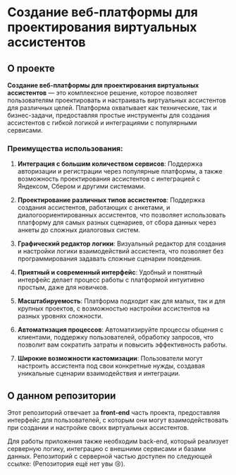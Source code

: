 # Создание веб-платформы для проектирования виртуальных ассистентов

## О проекте

**Создание веб-платформы для проектирования виртуальных ассистентов** — это комплексное решение, которое позволяет пользователям проектировать и настраивать виртуальных ассистентов для различных целей. Платформа охватывает как технические, так и бизнес-задачи, предоставляя простые инструменты для создания ассистентов с гибкой логикой и интеграциями с популярными сервисами.

### Преимущества использования:

1. **Интеграция с большим количеством сервисов**: Поддержка авторизации и регистрации через популярные платформы, а также возможность проектирования ассистентов с интеграцией с Яндексом, Сбером и другими системами.
2. **Проектирование различных типов ассистентов**: Поддержка создания ассистентов, работающих с анкетами, и диалогоориентированных ассистентов, что позволяет использовать платформу для самых разных сценариев, от сбора данных через анкеты до сложных диалоговых систем.

3. **Графический редактор логики**: Визуальный редактор для создания и настройки логики взаимодействий ассистента, что позволяет без программирования задавать сложные сценарии поведения.

4. **Приятный и современный интерфейс**: Удобный и понятный интерфейс делает процесс работы с платформой интуитивно простым, даже для новичков.

5. **Масштабируемость**: Платформа подходит как для малых, так и для крупных проектов, с возможностью настройки ассистентов на разных уровнях сложности.

6. **Автоматизация процессов**: Автоматизируйте процессы общения с клиентами, поддержку пользователей, обработку запросов, что позволит вам сократить затраты и повысить эффективность работы.

7. **Широкие возможности кастомизации**: Пользователи могут настроить ассистента под свои конкретные нужды, создавая уникальные сценарии взаимодействия и интеграции.

## О данном репозитории

Этот репозиторий отвечает за **front-end** часть проекта, предоставляя интерфейс для пользователей, с которым они могут взаимодействовать при создании и настройке своих виртуальных ассистентов.

Для работы приложения также необходим back-end, который реализует серверную логику, интеграцию с внешними сервисами и базами данных. Репозиторий с серверной частью доступен по следующей ссылке: (Репозитория ещё нет увы 😢).
